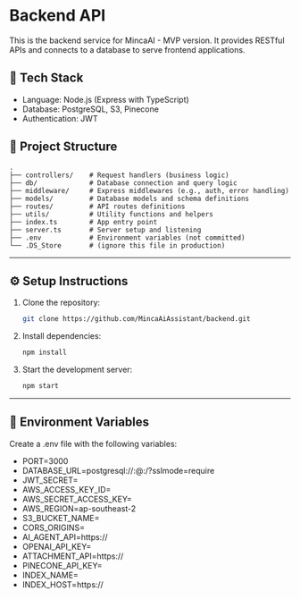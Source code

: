 # Backend API

This is the backend service for MincaAI - MVP version. It provides RESTful APIs and connects to a database to serve frontend applications.

## 🚀 Tech Stack

- Language: Node.js (Express with TypeScript)
- Database: PostgreSQL, S3, Pinecone
- Authentication: JWT

## 📂 Project Structure

```plaintext
.
├── controllers/    # Request handlers (business logic)
├── db/             # Database connection and query logic
├── middleware/     # Express middlewares (e.g., auth, error handling)
├── models/         # Database models and schema definitions
├── routes/         # API routes definitions
├── utils/          # Utility functions and helpers
├── index.ts        # App entry point
├── server.ts       # Server setup and listening
├── .env            # Environment variables (not committed)
└── .DS_Store       # (ignore this file in production)
```

---

## ⚙️ Setup Instructions

1. Clone the repository:

   ```sh
   git clone https://github.com/MincaAiAssistant/backend.git
   ```

2. Install dependencies:

   ```sh
   npm install
   ```

3. Start the development server:

   ```sh
   npm start
   ```

---

## 🔐 Environment Variables

Create a .env file with the following variables:

- PORT=3000
- DATABASE_URL=postgresql://<username>:<password>@<host>:<port>/<database>?sslmode=require
- JWT_SECRET=<your-jwt-secret>
- AWS_ACCESS_KEY_ID=<your-aws-access-key-id>
- AWS_SECRET_ACCESS_KEY=<your-aws-secret-access-key>
- AWS_REGION=ap-southeast-2
- S3_BUCKET_NAME=<your-s3-bucket-name>
- CORS_ORIGINS=<your-cors-list>
- AI_AGENT_API=https://<your-ai-agent-api-url>
- OPENAI_API_KEY=<your-openai-api-key>
- ATTACHMENT_API=https://<your-attachment-api-url>
- PINECONE_API_KEY=<your-pinecone-api-key>
- INDEX_NAME=<your-index-name>
- INDEX_HOST=https://<your-index-host>
